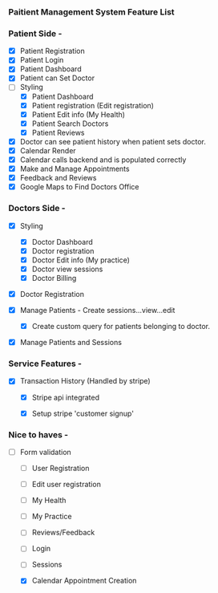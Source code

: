 ### Paitient Management System Feature List

### Patient Side -

- [x] Patient Registration 
- [x] Patient Login 
- [x] Patient Dashboard
- [x] Patient can Set Doctor
- [ ] Styling
  - [x] Patient Dashboard
  - [x] Patient registration (Edit registration)
  - [x] Patient Edit info (My Health)
  - [x] Patient Search Doctors
  - [x] Patient Reviews
- [x] Doctor can see patient history when patient sets doctor.
- [x] Calendar Render
- [x] Calendar calls backend and is populated correctly
- [x] Make and Manage Appointments
- [x] Feedback and Reviews 
- [x] Google Maps to Find Doctors Office 

### Doctors Side -

- [x] Styling
  - [x] Doctor Dashboard
  - [x] Doctor registration
  - [x] Doctor Edit info (My practice)
  - [x] Doctor view sessions
  - [x] Doctor Billing
- [x] Doctor Registration 
- [x] Manage Patients - Create sessions...view...edit
  - [x] Create custom query for patients belonging to doctor.
- [x] Manage Patients and Sessions


### Service Features -
- [x] Transaction History (Handled by stripe)
  - [x] Stripe api integrated
  - [x] Setup stripe 'customer signup'  
  
  
### Nice to haves -
- [ ] Form validation
  - [ ] User Registration
  - [ ] Edit user registration
  - [ ] My Health
  - [ ] My Practice
  - [ ] Reviews/Feedback
  - [ ] Login
  - [ ] Sessions
  - [x] Calendar Appointment Creation

